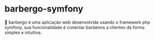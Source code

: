 # barbergo-symfony
📌 barbergo é uma aplicação web desenvolvida usando o framework php symfony, sua funcionalidade é conectar barbeiros a clientes de forma simples e intuitiva.
